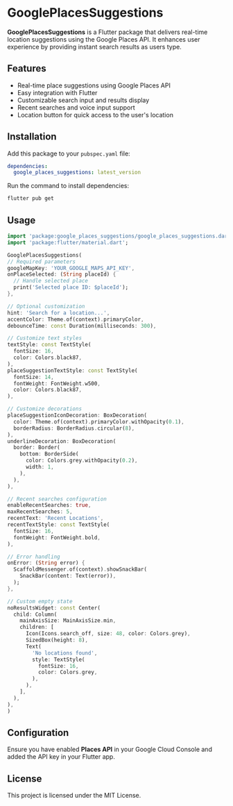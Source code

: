 # GooglePlacesSuggestions

**GooglePlacesSuggestions** is a Flutter package that delivers real-time location suggestions using the Google Places API. It enhances user experience by providing instant search results as users type.

## Features
- Real-time place suggestions using Google Places API
- Easy integration with Flutter
- Customizable search input and results display
- Recent searches and voice input support
- Location button for quick access to the user's location

## Installation

Add this package to your `pubspec.yaml` file:

```yaml
dependencies:
  google_places_suggestions: latest_version
```

Run the command to install dependencies:

```bash
flutter pub get
```

## Usage

```dart
import 'package:google_places_suggestions/google_places_suggestions.dart';
import 'package:flutter/material.dart';

GooglePlacesSuggestions(
// Required parameters
googleMapKey: 'YOUR_GOOGLE_MAPS_API_KEY',
onPlaceSelected: (String placeId) {
  // Handle selected place
  print('Selected place ID: $placeId');
},

// Optional customization
hint: 'Search for a location...',
accentColor: Theme.of(context).primaryColor,
debounceTime: const Duration(milliseconds: 300),

// Customize text styles
textStyle: const TextStyle(
  fontSize: 16,
  color: Colors.black87,
),
placeSuggestionTextStyle: const TextStyle(
  fontSize: 14,
  fontWeight: FontWeight.w500,
  color: Colors.black87,
),

// Customize decorations
placeSuggestionIconDecoration: BoxDecoration(
  color: Theme.of(context).primaryColor.withOpacity(0.1),
  borderRadius: BorderRadius.circular(8),
),
underlineDecoration: BoxDecoration(
  border: Border(
    bottom: BorderSide(
      color: Colors.grey.withOpacity(0.2),
      width: 1,
    ),
  ),
),

// Recent searches configuration
enableRecentSearches: true,
maxRecentSearches: 5,
recentText: 'Recent Locations',
recentTextStyle: const TextStyle(
  fontSize: 16,
  fontWeight: FontWeight.bold,
),

// Error handling
onError: (String error) {
  ScaffoldMessenger.of(context).showSnackBar(
    SnackBar(content: Text(error)),
  );
},

// Custom empty state
noResultsWidget: const Center(
  child: Column(
    mainAxisSize: MainAxisSize.min,
    children: [
      Icon(Icons.search_off, size: 48, color: Colors.grey),
      SizedBox(height: 8),
      Text(
        'No locations found',
        style: TextStyle(
          fontSize: 16,
          color: Colors.grey,
        ),
      ),
    ],
  ),
),
)
```

## Configuration

Ensure you have enabled **Places API** in your Google Cloud Console and added the API key in your Flutter app.

## License

This project is licensed under the MIT License.
